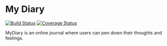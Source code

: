 # My Diary
[![Build Status](https://travis-ci.org/Jonathan4github/myDiaryBackend.svg?branch=ft-get-all-entries-endpoint-159713891)](https://travis-ci.org/Jonathan4github/myDiaryBackend) [![Coverage Status](https://coveralls.io/repos/github/Jonathan4github/myDiaryBackend/badge.svg?branch=develop)](https://coveralls.io/github/Jonathan4github/myDiaryBackend?branch=develop)

MyDiary is an online journal where users can pen down their thoughts and feelings.